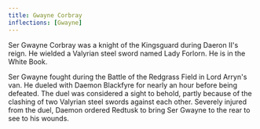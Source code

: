 ```yaml
---
title: Gwayne Corbray
inflections: [Gwayne]
---
```


Ser Gwayne Corbray was a knight of the Kingsguard during Daeron II's reign. He wielded a Valyrian steel sword named Lady Forlorn. He is in the White Book.

Ser Gwayne fought during the Battle of the Redgrass Field in Lord Arryn's van. He dueled with Daemon Blackfyre for nearly an hour before being defeated. The duel was considered a sight to behold, partly because of the clashing of two Valyrian steel swords against each other. Severely injured from the duel, Daemon ordered Redtusk to bring Ser Gwayne to the rear to see to his wounds.


